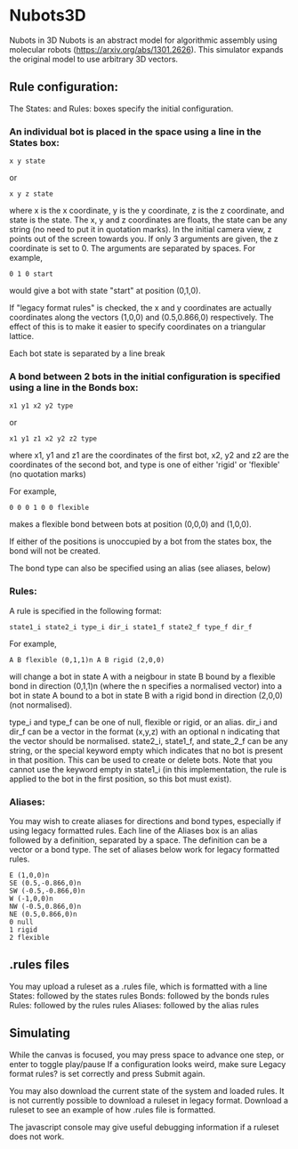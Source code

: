 # Nubots3D
Nubots in 3D
Nubots is an abstract model for algorithmic assembly using molecular robots (https://arxiv.org/abs/1301.2626).
This simulator expands the original model to use arbitrary 3D vectors.

## Rule configuration:
The States: and Rules: boxes specify the initial configuration.

### An individual bot is placed in the space using a line in the States box:
```
x y state
```
or 
```
x y z state
```
where x is the x coordinate, y is the y coordinate, z is the z coordinate, and state is the state. The x, y and z coordinates are floats, the state can be any string (no need to put it in quotation marks).
In the initial camera view, z points out of the screen towards you.
If only 3 arguments are given, the z coordinate is set to 0.
The arguments are separated by spaces.
For example, 
```
0 1 0 start
```
would give a bot with state "start" at position (0,1,0).

If "legacy format rules" is checked, the x and y coordinates are actually coordinates along the vectors (1,0,0) and (0.5,0.866,0) respectively.
The effect of this is to make it easier to specify coordinates on a triangular lattice.

Each bot state is separated by a line break

### A bond between 2 bots in the initial configuration is specified using a line in the Bonds box:
```
x1 y1 x2 y2 type
```
or
```
x1 y1 z1 x2 y2 z2 type
```
where x1, y1 and z1 are the coordinates of the first bot, x2, y2 and z2 are the coordinates of the second bot, and type is one of either 'rigid' or 'flexible' (no quotation marks)

For example,
```
0 0 0 1 0 0 flexible
```
makes a flexible bond between bots at position (0,0,0) and (1,0,0).

If either of the positions is unoccupied by a bot from the states box, the bond will not be created.

The bond type can also be specified using an alias (see aliases, below)


### Rules:
A rule is specified in the following format:
```
state1_i state2_i type_i dir_i state1_f state2_f type_f dir_f
```

For example,
```
A B flexible (0,1,1)n A B rigid (2,0,0)
```
will change a bot in state A with a neigbour in state B bound by a flexible bond in direction (0,1,1)n (where the n specifies a normalised vector) into a bot in state A bound to a bot in state B with a rigid bond in direction (2,0,0) (not normalised).

type_i and type_f can be one of null, flexible or rigid, or an alias.
dir_i and dir_f can be a vector in the format (x,y,z) with an optional n indicating that the vector should be normalised.
state2_i, state1_f, and state_2_f can be any string, or the special keyword empty which indicates that no bot is present in that position. This can be used to create or delete bots.
Note that you cannot use the keyword empty in state1_i (in this implementation, the rule is applied to the bot in the first position, so this bot must exist).

### Aliases:
You may wish to create aliases for directions and bond types, especially if using legacy formatted rules.
Each line of the Aliases box is an alias followed by a definition, separated by a space. The definition can be a vector or a bond type.
The set of aliases below work for legacy formatted rules.
```
E (1,0,0)n
SE (0.5,-0.866,0)n
SW (-0.5,-0.866,0)n
W (-1,0,0)n
NW (-0.5,0.866,0)n
NE (0.5,0.866,0)n
0 null
1 rigid
2 flexible
```


## .rules files
You may upload a ruleset as a .rules file, which is formatted with a line
States:
followed by the states rules
Bonds:
followed by the bonds rules
Rules:
followed by the rules rules
Aliases:
followed by the alias rules

## Simulating
While the canvas is focused, you may press space to advance one step, or enter to toggle play/pause
If a configuration looks weird, make sure Legacy format rules? is set correctly and press Submit again.

You may also download the current state of the system and loaded rules. It is not currently possible to download a ruleset in legacy format. Download a ruleset to see an example of how .rules file is formatted.

The javascript console may give useful debugging information if a ruleset does not work.
